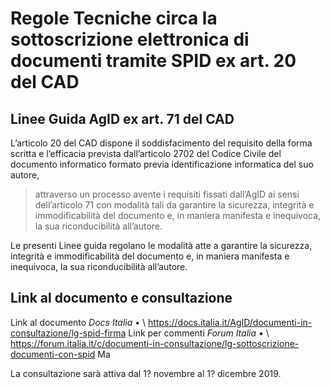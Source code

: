 # Regole Tecniche circa la sottoscrizione elettronica di documenti tramite SPID ex art. 20 del CAD
## Linee Guida AgID ex art. 71 del CAD

L’articolo 20 del CAD dispone il soddisfacimento del requisito della forma scritta e l’efficacia prevista dall’articolo 2702 del Codice Civile del documento informatico formato previa identificazione informatica del suo autore,
> attraverso un processo avente i requisiti fissati dall’AgID ai sensi dell’articolo 71 con modalità tali da garantire la sicurezza, integrità e immodificabilità del documento e, in maniera manifesta e inequivoca, la sua riconducibilità all’autore.

Le presenti Linee guida regolano le modalità atte a garantire la sicurezza, integrità e immodificabilità del documento e, in maniera manifesta e inequivoca, la sua riconducibilità all’autore.


## Link al documento e consultazione

Link al documento *Docs Italia*	•	\ https://docs.italia.it/AgID/documenti-in-consultazione/lg-spid-firma
Link per commenti *Forum Italia*	•	\ https://forum.italia.it/c/documenti-in-consultazione/lg-sottoscrizione-documenti-con-spid  Ma 

La consultazione sarà attiva dal 1? novembre al 1? dicembre 2019.
